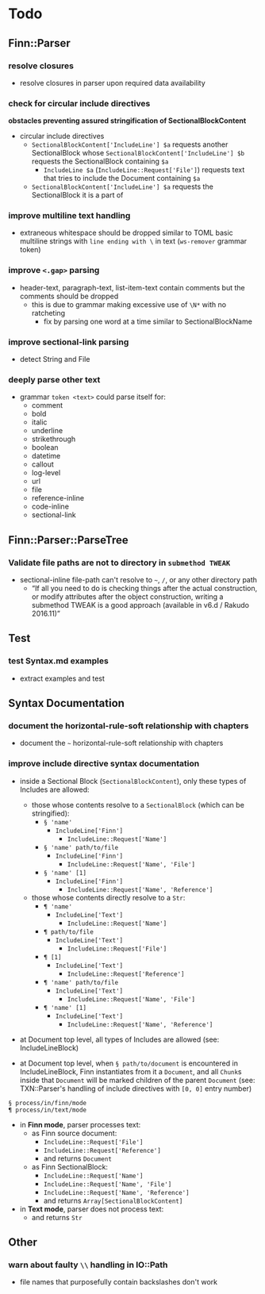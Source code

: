 Todo
====

Finn::Parser
------------

### resolve closures

- resolve closures in parser upon required data availability

### check for circular include directives

**obstacles preventing assured stringification of SectionalBlockContent**

- circular include directives
  - `SectionalBlockContent['IncludeLine'] $a` requests another
    SectionalBlock whose `SectionalBlockContent['IncludeLine'] $b`
    requests the SectionalBlock containing `$a`
    - `IncludeLine $a` (`IncludeLine::Request['File']`) requests text
      that tries to include the Document containing `$a`
  - `SectionalBlockContent['IncludeLine'] $a` requests the SectionalBlock
    it is a part of

### improve multiline text handling

- extraneous whitespace should be dropped similar to TOML basic multiline
  strings with `line ending with \` in text (`ws-remover` grammar token)

### improve `<.gap>` parsing

- header-text, paragraph-text, list-item-text contain comments but the
  comments should be dropped
  - this is due to grammar making excessive use of `\N*` with no
    ratcheting
    - fix by parsing one word at a time similar to SectionalBlockName

### improve sectional-link parsing

- detect String and File

### deeply parse other text

- grammar `token <text>` could parse itself for:
  - comment
  - bold
  - italic
  - underline
  - strikethrough
  - boolean
  - datetime
  - callout
  - log-level
  - url
  - file
  - reference-inline
  - code-inline
  - sectional-link


Finn::Parser::ParseTree
-----------------------

### Validate file paths are not to directory in `submethod TWEAK`

- sectional-inline file-path can't resolve to `~`, `/`, or any other
  directory path
  - “If all you need to do is checking things after the actual
     construction, or modify attributes after the object construction,
     writing a submethod TWEAK is a good approach (available in v6.d /
     Rakudo 2016.11)”


Test
----

### test Syntax.md examples

- extract examples and test


Syntax Documentation
--------------------

### document the horizontal-rule-soft relationship with chapters

- document the `~` horizontal-rule-soft relationship with chapters

### improve include directive syntax documentation

- inside a Sectional Block (`SectionalBlockContent`), only these types
  of Includes are allowed:
  - those whose contents resolve to a `SectionalBlock` (which can be
    stringified):
    - `§ 'name'`
      - `IncludeLine['Finn']`
        - `IncludeLine::Request['Name']`
    - `§ 'name' path/to/file`
      - `IncludeLine['Finn']`
        - `IncludeLine::Request['Name', 'File']`
    - `§ 'name' [1]`
      - `IncludeLine['Finn']`
        - `IncludeLine::Request['Name', 'Reference']`
  - those whose contents directly resolve to a `Str`:
    - `¶ 'name'`
      - `IncludeLine['Text']`
        - `IncludeLine::Request['Name']`
    - `¶ path/to/file`
      - `IncludeLine['Text']`
        - `IncludeLine::Request['File']`
    - `¶ [1]`
      - `IncludeLine['Text']`
        - `IncludeLine::Request['Reference']`
    - `¶ 'name' path/to/file`
      - `IncludeLine['Text']`
        - `IncludeLine::Request['Name', 'File']`
    - `¶ 'name' [1]`
      - `IncludeLine['Text']`
        - `IncludeLine::Request['Name', 'Reference']`

- at Document top level, all types of Includes are allowed (see:
  IncludeLineBlock)

- at Document top level, when `§ path/to/document` is encountered
  in IncludeLineBlock, Finn instantiates from it a `Document`, and all
  `Chunk`s inside that `Document` will be marked children of the parent
  `Document` (see: TXN::Parser's handling of include directives with
  `[0, 0]` entry number)

```finn
§ process/in/finn/mode
¶ process/in/text/mode
```

- in **Finn mode**, parser processes text:
  - as Finn source document:
    - `IncludeLine::Request['File']`
    - `IncludeLine::Request['Reference']`
    - and returns `Document`
  - as Finn SectionalBlock:
    - `IncludeLine::Request['Name']`
    - `IncludeLine::Request['Name', 'File']`
    - `IncludeLine::Request['Name', 'Reference']`
    - and returns `Array[SectionalBlockContent]`
- in **Text mode**, parser does not process text:
  - and returns `Str`


Other
-----

### warn about faulty `\\` handling in IO::Path

- file names that purposefully contain backslashes don't work

